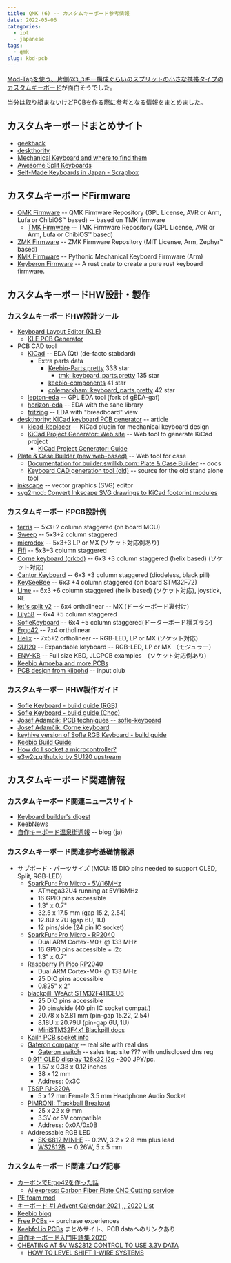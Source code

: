 ```yaml
---
title: QMK (6) -- カスタムキーボード参考情報
date: 2022-05-06
categories:
  - iot
  - japanese
tags:
  - qmk
slug: kbd-pcb
---
```


[Mod-Tapを使う、片側`6X3_3`キー構成ぐらいのスプリットの小さな携帯タイプのカスタムキーボード](/jp/2022/03/15/home-mt/)が面白そうでした。

当分は取り組まないけどPCBを作る際に参考となる情報をまとめました。

## カスタムキーボードまとめサイト

* [geekhack](https://geekhack.org/)
* [deskthority](https://deskthority.net/)
* [Mechanical Keyboard and where to find them](https://github.com/help-14/mechanical-keyboard)
* [Awesome Split Keyboards](https://github.com/diimdeep/awesome-split-keyboards)
* [Self-Made Keyboards in Japan - Scrapbox](https://scrapbox.io/self-made-kbds-ja/)

## カスタムキーボードFirmware

* [QMK Firmware](https://github.com/qmk) -- QMK Firmware Repository (GPL License, AVR or Arm, Lufa or ChibiOS™ based) --  based on TMK firmware
  * [TMK Firmware](https://github.com/tmk) -- TMK Firmware Repository (GPL License, AVR or Arm, Lufa or ChibiOS™ based)
* [ZMK Firmware](https://github.com/zmkfirmware) -- ZMK Firmware Repository (MIT License, Arm, Zephyr™ based)
* [KMK Firmware](https://github.com/KMKfw) -- Pythonic Mechanical Keyboard Firmware (Arm)
* [Keyberon Firmware](https://github.com/TeXitoi/keyberon) -- A rust crate to create a pure rust keyboard firmware.

## カスタムキーボードHW設計・製作

### カスタムキーボードHW設計ツール

* [Keyboard Layout Editor (KLE)](http://www.keyboard-layout-editor.com/)
  * [KLE PCB Generator](https://github.com/jeroen94704/klepcbgen)
* PCB CAD tool
  * [KiCad](https://www.kicad.org) -- EDA (Qt) (de-facto stabdard)
    * Extra parts data
      * [Keebio-Parts.pretty](https://github.com/keebio/Keebio-Parts.pretty) 333 star
        * [tmk: keyboard_parts.pretty](https://github.com/tmk/keyboard_parts.pretty) 135 star
      * [keebio-components](https://github.com/keebio/keebio-components) 41 star
      * [colemarkham: keyboard_parts.pretty](https://github.com/colemarkham/keyboard_parts.pretty) 42 star
  * [lepton-eda](https://lepton-eda.github.io) -- GPL EDA tool (fork of gEDA-gaf)
  * [horizon-eda](https://horizon-eda.readthedocs.io) -- EDA with the sane library
  * [fritzing](https://fritzing.org/) -- EDA with "breadboard" view
* [deskthority: KiCad keyboard PCB generator](https://deskthority.net/viewtopic.php?t=23797) -- article
  * [kicad-kbplacer](https://github.com/adamws/kicad-kbplacer) -- KiCad plugin for mechanical keyboard design
  * [KiCad Project Generator: Web site](http://keyboard-tools.xyz/) -- Web tool to generate KiCad project
    * [KiCad Project Generator: Guide](https://adamws.github.io/keyboard-tools/kicad-project-generator/guide.html)
* [Plate & Case Builder (new web-based)](http://builder.swillkb.com/) -- Web tool for case
  * [Documentation for builder.swillkb.com: Plate & Case Builder](http://builder-docs.swillkb.com/) -- docs
  * [Keyboard CAD generation tool (old)](https://github.com/swill/kb_builder) -- source for the old stand alone tool
* [inkscape](https://inkscape.org/) --  vector graphics (SVG) editor
* [svg2mod: Convert Inkscape SVG drawings to KiCad footprint modules](https://github.com/mtl/svg2mod)

### カスタムキーボードPCB設計例

* [ferris](https://github.com/pierrechevalier83/ferris) -- 5x3+2 column staggered (on board MCU)
* [Sweep](https://github.com/davidphilipbarr/Sweep) -- 5x3+2 column staggered
* [microdox](https://github.com/waffle87/waffle_microdox) -- 5x3+3 LP or MX  (ソケット対応例あり)
* [Fifi](https://github.com/raychengy/fifi_split_keeb) -- 5x3+3 column staggered
* [Corne keyboard (crkbd)](https://github.com/foostan/crkbd) -- 6x3 +3 column staggered (helix based) (ソケット対応)
* [Cantor Keyboard](https://github.com/diepala/cantor) -- 6x3 +3 column staggered (diodeless, black pill)
* [KeySeeBee](https://github.com/TeXitoi/keyseebee) -- 6x3 +4 column staggered (on board STM32F72)
* [Lime](https://github.com/HellSingCoder/LimeKeyboard) -- 6x3 +6 column staggered (helix based) (ソケット対応), joystick, RE
* [let's split v2](https://github.com/climbalima/let-s-Split-v2) -- 6x4 ortholinear -- MX (ドーターボード裏付け)
* [Lily58](https://github.com/kata0510/Lily58) -- 6x4 +5 column staggered
* [SofleKeyboard](https://github.com/josefadamcik/SofleKeyboard) -- 6x4 +5 column staggered(ドーターボード横ズラシ)
* [Ergo42](https://github.com/Biacco42/Ergo42) -- 7x4 ortholinear
* [Helix](https://github.com/MakotoKurauchi/helix) -- 7x5+2 ortholinear -- RGB-LED, LP or MX (ソケット対応)
* [SU120](https://github.com/e3w2q/su120-keyboard) -- Expandable keyboard -- RGB-LED, LP or MX （モジュラー）
* [ENV-KB](https://github.com/Envious-Data/Env-KB) -- Full size KBD, JLCPCB examples　(ソケット対応例あり)
* [Keebio Amoeba and more PCBs](https://github.com/mtl/keyboard-pcbs)
* [PCB design from kiibohd](https://github.com/kiibohd/pcb) -- input club

### カスタムキーボードHW製作ガイド

* [Sofle Keyboard - build guide (RGB)](https://josefadamcik.github.io/SofleKeyboard/build_guide_rgb.html)
* [Sofle Keyboard - build guide (Choc)](https://josefadamcik.github.io/SofleKeyboard/build_guide_choc.html)
* [Josef Adamčík: PCB techniques -- sofle-keyboard](https://josef-adamcik.cz/electronics/let-me-introduce-you-sofle-keyboard-split-keyboard-based-on-lily58.html)
* [Josef Adamčík: Corne keyboard](https://josef-adamcik.cz/electronics/corne-keyboard-build-log.html)
* [keyhive version of Sofle RGB Keyboard - build guide](https://github.com/keyhive/build_guides/blob/master/docs/keyboards/sofle-rgb.md)
* [Keebio Build Guide](https://docs.keeb.io/main)
* [How do I socket a microcontroller?](https://docs.splitkb.com/hc/en-us/articles/360011263059-How-do-I-socket-a-microcontroller-)
* [e3w2q.github.io by SU120 upstream](https://e3w2q.github.io/)

## カスタムキーボード関連情報

### カスタムキーボード関連ニュースサイト

* [Keyboard builder's digest](https://kbd.news/)
* [KeebNews](https://keebnews.com/)
* [自作キーボード温泉街週報](https://salicylic-weekly.hatenablog.jp/) -- blog (ja)

### カスタムキーボード関連参考基礎情報源

* サブボード・パーツサイズ (MCU: 15 DIO pins needed to support OLED, Split, RGB-LED)
  * [SparkFun: Pro Micro - 5V/16MHz](https://www.sparkfun.com/products/12640)
    * ATmega32U4 running at 5V/16MHz
    * 16 GPIO pins accessible
    * 1.3" x 0.7"
    * 32.5 x 17.5 mm (gap 15.2, 2.54)
    * 12.8U x 7U (gap 6U, 1U)
    * 12 pins/side (24 pin IC socket)
  * [SparkFun: Pro Micro - RP2040](https://www.sparkfun.com/products/18288)
    * Dual ARM Cortex-M0+ @ 133 MHz
    * 16 GPIO pins accessible + i2c
    * 1.3" x 0.7"
  * [Raspberry Pi Pico RP2040](https://www.adafruit.com/product/4864)
    * Dual ARM Cortex-M0+ @ 133 MHz
    * 25 DIO pins accessible
    * 0.825" x 2"
  * [blackpill: WeAct STM32F411CEU6](https://www.aliexpress.com/item/1005001456186625.html)
    * 25 DIO pins accessible
    * 20 pins/side (40 pin IC socket compat.)
    * 20.78 x 52.81 mm (pin-gap 15.22, 2.54)
    * 8.18U x 20.79U (pin-gap 6U, 1U)
    * [MiniSTM32F4x1 Blackpill docs](https://github.com/WeActTC/MiniSTM32F4x1)
  * [Kailh PCB socket info](https://www.kailhswitch.com/pcb-socket/)
  * [Gateron company](https://en.gateron.cn) -- real site with real dns
    * [Gateron switch](https://www.gateron.co/) -- sales trap site ??? with undisclosed dns reg
  * [0.91" OLED display 128x32 i2c](https://www.aliexpress.com/wholesale?catId=0&SearchText=0.91%22+OLED+128x32+i2c) ~200 JPY/pc.
    * 1.57 x 0.38 x 0.12 inches
    * 38 x 12 mm
    * Address: 0x3C
  * [TSSP PJ-320A](https://www.aliexpress.com/wholesale?catId=0&SearchText=TSSP+PJ-320A)
    * 5 x 12 mm Female 3.5 mm Headphone Audio Socket
  * [PIMRONI: Trackball Breakout](https://shop.pimoroni.com/products/trackball-breakout)
    * 25 x 22 x 9 mm
    * 3.3V or 5V compatible
    * Address: 0x0A/0x0B
  * Addressable RGB LED
    * [SK-6812 MINI-E](https://cdn-shop.adafruit.com/product-files/4960/4960_SK6812MINI-E_REV02_EN.pdf) -- 0.2W, 3.2 x 2.8 mm plus lead
    * [WS2812B](https://cdn-shop.adafruit.com/datasheets/WS2812B.pdf) -- 0.26W, 5 x 5 mm

### カスタムキーボード関連ブログ記事

* [カーボンでErgo42を作った話](https://kou014.hateblo.jp/entry/2018/12/08/000000)
  * [Aliexpress: Carbon Fiber Plate CNC Cutting service](https://www.aliexpress.com/item/32826820227.html)
* [PE foam mod](https://switchandclick.com/pe-foam-mod/)
* [キーボード #1 Advent Calendar 2021](https://adventar.org/calendars/6246) [,, 2020](https://adventar.org/calendars/5279) [List](https://scrapbox.io/self-made-kbds-ja/%E3%82%A2%E3%83%89%E3%83%99%E3%83%B3%E3%83%88%E3%82%AB%E3%83%AC%E3%83%B3%E3%83%80%E3%83%BC)
* [Keebio blog](https://medium.com/@keebio)
* [Free PCBs](https://github.com/joric/jorne/wiki/Free-PCBs) -- purchase experiences
* [Keebfol.io PCBs](https://keebfolio.netlify.app/) まとめサイト、PCB dataへのリンクあり
* [自作キーボード入門用語集 2020](https://biacco42.hatenablog.com/entry/2020/05/08/093000)
* [CHEATING AT 5V WS2812 CONTROL TO USE 3.3V DATA](https://hackaday.com/2017/01/20/cheating-at-5v-ws2812-control-to-use-a-3-3v-data-line/)
  * [HOW TO LEVEL SHIFT 1-WIRE SYSTEMS](https://www.maximintegrated.com/en/design/technical-documents/app-notes/7/7106.html)

<!--

http://www.hiletgo.com/
https://gistgear.com/brand/HiLetgo%7CToolsAndHomeImprovement

  * http://mohammedari.blogspot.com/2018/09/ali-expressbest-carbon.html
  * https://moryu-io-studio.hatenablog.com/entry/2018/09/10/222500

50Pcs M2 Hex Nut Spacing Screw Brass Threaded Pillar PCB Motherboard Standoff Spacer Kit 4mm/6mm/8mm/10mm
https://ja.aliexpress.com/item/32974970926.html?gatewayAdapt=glo2jpn

https://keyhive.xyz/shop  Utah, USA

  * [ほぼ週刊キーボードニュース](https://www.kbdnews.jp/)
ほぼ週刊キーボードニュース https://www.youtube.com/channel/UCyU1PAGvw_suAyI4wljHmag
SHIROGANE                  https://shirogane-lab.com/                      https://twitter.com/Yowkees トラックボール

https://www.elecrow.com/
https://www.pcbway.com/
https://jlcpcb.com/
https://www.nextpcb.com/ -- free
https://www.allpcb.com/ -- free
https://setsudando.jp/company/

Topic: [IC] RedBeard4X - Ergo 40% DIY Kit  (Read 2116 times)
MechWild Discord
IC Form
RB4X
https://geekhack.org/index.php?topic=113183.0
 single body blackpill

WS2812 DMA library with low RAM needs. Up to 16 parallel outputs and thousands of LEDs on each of them
https://github.com/hubmartin/WS2812B_STM32F4

i2c issue on stm32f4
https://github.com/zephyrproject-rtos/zephyr/discussions/43782


-->

<!-- vim: se ai sw=2 sts=2 tw=150: -->
